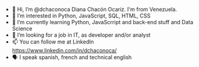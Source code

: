 - 👋 Hi, I’m @dchaconoca Diana Chacón Ocariz. I'm from Venezuela.
- 👀 I’m interested in Python, JavaScript, SQL, HTML, CSS
- 🌱 I’m currently learning Python, JavaScrript and back-end stuff and Data Science
- 💞️ I’m looking for a job in IT, as developer and/or analyst
- 📫 You can follow me at LinkedIn https://www.linkedin.com/in/dchaconoca/
- 🗣 I speak spanish, french and technical english

